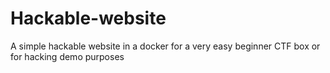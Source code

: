 # Hackable-website
A simple hackable website in a docker for a very easy beginner CTF box or for hacking demo purposes
